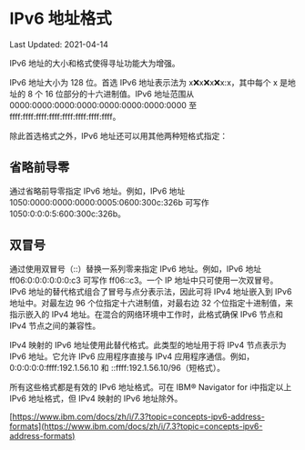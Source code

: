 # IPv6 地址格式

Last Updated: 2021-04-14

IPv6 地址的大小和格式使得寻址功能大为增强。

IPv6 地址大小为 128 位。首选 IPv6 地址表示法为 x:x:x:x:x:x:x:x，其中每个 x 是地址的 8 个 16 位部分的十六进制值。IPv6 地址范围从 0000:0000:0000:0000:0000:0000:0000:0000 至 ffff:ffff:ffff:ffff:ffff:ffff:ffff:ffff。

除此首选格式之外，IPv6 地址还可以用其他两种短格式指定：

## 省略前导零

通过省略前导零指定 IPv6 地址。例如，IPv6 地址 1050:0000:0000:0000:0005:0600:300c:326b 可写作 1050:0:0:0:5:600:300c:326b。

## 双冒号

通过使用双冒号（::）替换一系列零来指定 IPv6 地址。例如，IPv6 地址 ff06:0:0:0:0:0:0:c3 可写作 ff06::c3。一个 IP 地址中只可使用一次双冒号。
IPv6 地址的替代格式组合了冒号与点分表示法，因此可将 IPv4 地址嵌入到 IPv6 地址中。对最左边 96 个位指定十六进制值，对最右边 32 个位指定十进制值，来指示嵌入的 IPv4 地址。在混合的网络环境中工作时，此格式确保 IPv6 节点和 IPv4 节点之间的兼容性。

IPv4 映射的 IPv6 地址使用此替代格式。此类型的地址用于将 IPv4 节点表示为 IPv6 地址。它允许 IPv6 应用程序直接与 IPv4 应用程序通信。例如，0:0:0:0:0:ffff:192.1.56.10 和 ::ffff:192.1.56.10/96（短格式）。

所有这些格式都是有效的 IPv6 地址格式。可在 IBM® Navigator for i中指定以上 IPv6 地址格式，但 IPv4 映射的 IPv6 地址除外。

[https://www.ibm.com/docs/zh/i/7.3?topic=concepts-ipv6-address-formats](https://www.ibm.com/docs/zh/i/7.3?topic=concepts-ipv6-address-formats)